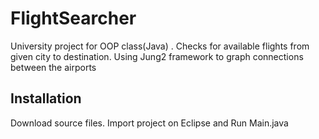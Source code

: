 # FlightSearcher
University project for OOP class(Java) .
Checks for available flights from given city to destination.
Using Jung2 framework to graph connections between the airports

## Installation

Download source files.
Import project on Eclipse and Run Main.java
